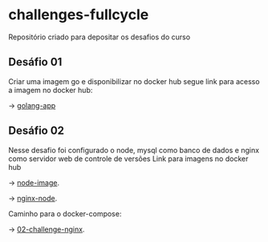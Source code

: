 # challenges-fullcycle
Repositório criado para depositar os desafios do curso


## Desáfio 01 
Criar uma imagem go e disponibilizar no docker hub
segue link para acesso a imagem no docker hub:

-> [golang-app](https://hub.docker.com/repository/docker/theusgtsdocker/golang-app/general) 

## Desáfio 02

Nesse desafio foi configurado o node, mysql como banco de dados e nginx como servidor web de controle de versões 
Link para imagens no docker hub

-> [node-image](https://hub.docker.com/repository/docker/theusgtsdocker/node-image). 

-> [nginx-node](https://hub.docker.com/repository/docker/theusgtsdocker/nginx-node/general).

Caminho para o docker-compose: 

 -> [02-challenge-nginx](https://github.com/Matheus216/challenges-fullcycle/tree/main/02-challenger-nginx).
